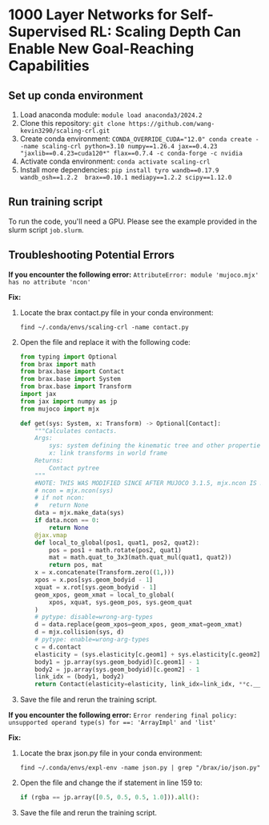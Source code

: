 # 1000 Layer Networks for Self-Supervised RL: Scaling Depth Can Enable New Goal-Reaching Capabilities

## Set up conda environment
1. Load anaconda module: ```module load anaconda3/2024.2```
2. Clone this repository: ```git clone https://github.com/wang-kevin3290/scaling-crl.git```
3. Create conda environment: ```CONDA_OVERRIDE_CUDA="12.0" conda create --name scaling-crl python=3.10 numpy==1.26.4 jax==0.4.23 "jaxlib==0.4.23=cuda120*" flax==0.7.4 -c conda-forge -c nvidia```
4. Activate conda environment: ```conda activate scaling-crl```
5. Install more dependencies: ```pip install tyro wandb==0.17.9 wandb_osh==1.2.2  brax==0.10.1 mediapy==1.2.2 scipy==1.12.0```

## Run training script
To run the code, you'll need a GPU. Please see the example provided in the slurm script `job.slurm`.

## Troubleshooting Potential Errors

**If you encounter the following error:**
```AttributeError: module 'mujoco.mjx' has no attribute 'ncon'```  

**Fix:**
1. Locate the brax contact.py file in your conda environment: 
   ```
   find ~/.conda/envs/scaling-crl -name contact.py
   ```
2. Open the file and replace it with the following code:

    ```python
    from typing import Optional
    from brax import math
    from brax.base import Contact
    from brax.base import System
    from brax.base import Transform
    import jax
    from jax import numpy as jp
    from mujoco import mjx

    def get(sys: System, x: Transform) -> Optional[Contact]:
        """Calculates contacts.
        Args:
            sys: system defining the kinematic tree and other properties
            x: link transforms in world frame
        Returns:
            Contact pytree
        """
        #NOTE: THIS WAS MODIFIED SINCE AFTER MUJOCO 3.1.5, mjx.ncon IS NOT AVAILABLE
        # ncon = mjx.ncon(sys)
        # if not ncon:
        #   return None
        data = mjx.make_data(sys)
        if data.ncon == 0:
            return None
        @jax.vmap
        def local_to_global(pos1, quat1, pos2, quat2):
            pos = pos1 + math.rotate(pos2, quat1)
            mat = math.quat_to_3x3(math.quat_mul(quat1, quat2))
            return pos, mat
        x = x.concatenate(Transform.zero((1,)))
        xpos = x.pos[sys.geom_bodyid - 1]
        xquat = x.rot[sys.geom_bodyid - 1]
        geom_xpos, geom_xmat = local_to_global(
            xpos, xquat, sys.geom_pos, sys.geom_quat
        )
        # pytype: disable=wrong-arg-types
        d = data.replace(geom_xpos=geom_xpos, geom_xmat=geom_xmat)
        d = mjx.collision(sys, d)
        # pytype: enable=wrong-arg-types
        c = d.contact
        elasticity = (sys.elasticity[c.geom1] + sys.elasticity[c.geom2]) * 0.5
        body1 = jp.array(sys.geom_bodyid)[c.geom1] - 1
        body2 = jp.array(sys.geom_bodyid)[c.geom2] - 1
        link_idx = (body1, body2)
        return Contact(elasticity=elasticity, link_idx=link_idx, **c.__dict__)
    ```
3. Save the file and rerun the training script.


**If you encounter the following error:** ```Error rendering final policy: unsupported operand type(s) for ==: 'ArrayImpl' and 'list'```  

**Fix:**
1. Locate the brax json.py file in your conda environment:
   ```
   find ~/.conda/envs/expl-env -name json.py | grep "/brax/io/json.py"
   ```
2. Open the file and change the if statement in line 159 to:
    ```python
    if (rgba == jp.array([0.5, 0.5, 0.5, 1.0])).all():
    ```
3. Save the file and rerun the training script.